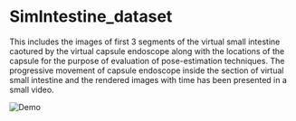 # SimIntestine_dataset
This includes the images of first 3 segments of the virtual small intestine caotured by the virtual capsule endoscope along with the locations of the capsule for the purpose of evaluation of pose-estimation techniques.
The progressive movement of capsule endoscope inside the section of virtual small intestine and the rendered images with time has been presented in a small video.

![Demo](imgs/output.gif)
